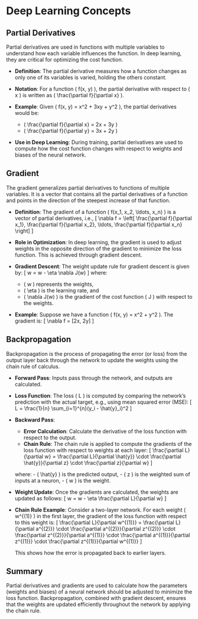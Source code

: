 # Deep Learning Concepts

## Partial Derivatives
Partial derivatives are used in functions with multiple variables to understand how each variable influences the function. In deep learning, they are critical for optimizing the cost function.

- **Definition**: The partial derivative measures how a function changes as only one of its variables is varied, holding the others constant.
- **Notation**: For a function \( f(x, y) \), the partial derivative with respect to \( x \) is written as \( \frac{\partial f}{\partial x} \).
- **Example**: 
    Given \( f(x, y) = x^2 + 3xy + y^2 \), the partial derivatives would be:
    - \( \frac{\partial f}{\partial x} = 2x + 3y \)
    - \( \frac{\partial f}{\partial y} = 3x + 2y \)

- **Use in Deep Learning**: During training, partial derivatives are used to compute how the cost function changes with respect to weights and biases of the neural network.

## Gradient
The gradient generalizes partial derivatives to functions of multiple variables. It is a vector that contains all the partial derivatives of a function and points in the direction of the steepest increase of that function.

- **Definition**: The gradient of a function \( f(x_1, x_2, \ldots, x_n) \) is a vector of partial derivatives, i.e.,
  \[
  \nabla f = \left[ \frac{\partial f}{\partial x_1}, \frac{\partial f}{\partial x_2}, \ldots, \frac{\partial f}{\partial x_n} \right]
  \]
  
- **Role in Optimization**: In deep learning, the gradient is used to adjust weights in the opposite direction of the gradient to minimize the loss function. This is achieved through gradient descent.

- **Gradient Descent**: The weight update rule for gradient descent is given by:
  \[
  w = w - \eta \nabla J(w) 
  \]
  where:
    - \( w \) represents the weights,
    - \( \eta \) is the learning rate, and
    - \( \nabla J(w) \) is the gradient of the cost function \( J \) with respect to the weights.

- **Example**:
  Suppose we have a function \( f(x, y) = x^2 + y^2 \). The gradient is:
  \[
  \nabla f = [2x, 2y]
  \]

## Backpropagation
Backpropagation is the process of propagating the error (or loss) from the output layer back through the network to update the weights using the chain rule of calculus.

- **Forward Pass**: Inputs pass through the network, and outputs are calculated.
- **Loss Function**: The loss \( L \) is computed by comparing the network’s prediction with the actual target, e.g., using mean squared error (MSE):
  \[
  L = \frac{1}{n} \sum_{i=1}^{n}(y_i - \hat{y}_i)^2
  \]

- **Backward Pass**:
    - **Error Calculation**: Calculate the derivative of the loss function with respect to the output. 
    - **Chain Rule**: The chain rule is applied to compute the gradients of the loss function with respect to weights at each layer:
      \[
      \frac{\partial L}{\partial w} = \frac{\partial L}{\partial \hat{y}} \cdot \frac{\partial \hat{y}}{\partial z} \cdot \frac{\partial z}{\partial w}
      \]

    where:
      - \( \hat{y} \) is the predicted output,
      - \( z \) is the weighted sum of inputs at a neuron,
      - \( w \) is the weight.

- **Weight Update**:
  Once the gradients are calculated, the weights are updated as follows:
  \[
  w = w - \eta \frac{\partial L}{\partial w}
  \]

- **Chain Rule Example**: 
    Consider a two-layer network. For each weight \( w^{(1)} \) in the first layer, the gradient of the loss function with respect to this weight is:
    \[
    \frac{\partial L}{\partial w^{(1)}} = \frac{\partial L}{\partial a^{(2)}} \cdot \frac{\partial a^{(2)}}{\partial z^{(2)}} \cdot \frac{\partial z^{(2)}}{\partial a^{(1)}} \cdot \frac{\partial a^{(1)}}{\partial z^{(1)}} \cdot \frac{\partial z^{(1)}}{\partial w^{(1)}}
    \]

    This shows how the error is propagated back to earlier layers.

## Summary
Partial derivatives and gradients are used to calculate how the parameters (weights and biases) of a neural network should be adjusted to minimize the loss function. Backpropagation, combined with gradient descent, ensures that the weights are updated efficiently throughout the network by applying the chain rule.
